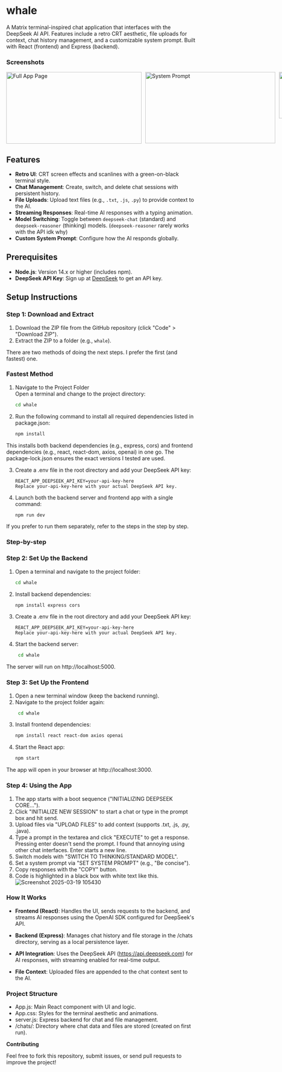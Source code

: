 # whale

A Matrix terminal-inspired chat application that interfaces with the DeepSeek AI API. Features include a retro CRT aesthetic, file uploads for context, chat history management, and a customizable system prompt. Built with React (frontend) and Express (backend). 

### Screenshots
<p style="display: flex; gap: 10px;">
  <img src="https://github.com/user-attachments/assets/951882d0-e7db-4fb3-9169-322eaec9539c" width="359" height="190" alt="Full App Page">
  <img src="https://github.com/user-attachments/assets/0ec1e053-876d-412c-be8f-8660a41f5866" width="345" height="189" alt="System Prompt">
<img src="https://github.com/user-attachments/assets/143a51de-0478-4ab3-b936-ecc85c06a277" width="346" height="123" alt="Code Display Sample">
</p>

## Features
- **Retro UI**: CRT screen effects and scanlines with a green-on-black terminal style.
- **Chat Management**: Create, switch, and delete chat sessions with persistent history.
- **File Uploads**: Upload text files (e.g., `.txt`, `.js`, `.py`) to provide context to the AI.
- **Streaming Responses**: Real-time AI responses with a typing animation.
- **Model Switching**: Toggle between `deepseek-chat` (standard) and `deepseek-reasoner` (thinking) models. (`deepseek-reasoner` rarely works with the API idk why)
- **Custom System Prompt**: Configure how the AI responds globally.

## Prerequisites
- **Node.js**: Version 14.x or higher (includes npm).
- **DeepSeek API Key**: Sign up at [DeepSeek](https://platform.deepseek.com/) to get an API key.

## Setup Instructions
### Step 1: Download and Extract
1. Download the ZIP file from the GitHub repository (click "Code" > "Download ZIP").
2. Extract the ZIP to a folder (e.g., `whale`).

There are two methods of doing the next steps. I prefer the first (and fastest) one.

### Fastest Method
1. Navigate to the Project Folder  
   Open a terminal and change to the project directory:
   ```bash
   cd whale

2. Run the following command to install all required dependencies listed in package.json:
   ```bash
   npm install
  This installs both backend dependencies (e.g., express, cors) and frontend dependencies (e.g., react, react-dom, axios, openai) in one go. The package-lock.json ensures the exact versions I tested are used.
  
3. Create a .env file in the root directory and add your DeepSeek API key:
    ```plaintext
    REACT_APP_DEEPSEEK_API_KEY=your-api-key-here
    Replace your-api-key-here with your actual DeepSeek API key.

4. Launch both the backend server and frontend app with a single command:
    ```bash
   npm run dev

If you prefer to run them separately, refer to the steps in the step by step.

### Step-by-step

### Step 2: Set Up the Backend
1. Open a terminal and navigate to the project folder:
   ```bash
   cd whale
   
2. Install backend dependencies:
    ```bash
    npm install express cors

3. Create a .env file in the root directory and add your DeepSeek API key:
    ```plaintext
    REACT_APP_DEEPSEEK_API_KEY=your-api-key-here
    Replace your-api-key-here with your actual DeepSeek API key.

4. Start the backend server:
    ```bash
     cd whale
The server will run on http://localhost:5000.

### Step 3: Set Up the Frontend
1. Open a new terminal window (keep the backend running).
2. Navigate to the project folder again:
    ```bash
     cd whale
    
3. Install frontend dependencies:
     ```bash
     npm install react react-dom axios openai

4. Start the React app:
     ```bash
     npm start
     
The app will open in your browser at http://localhost:3000.

### Step 4: Using the App
1. The app starts with a boot sequence ("INITIALIZING DEEPSEEK CORE...").
2. Click "INITIALIZE NEW SESSION" to start a chat or type in the prompt box and hit send.
3. Upload files via "UPLOAD FILES" to add context (supports .txt, .js, .py, .java).
4. Type a prompt in the textarea and click "EXECUTE" to get a response. Pressing enter doesn't send the prompt. I found that annoying using other chat interfaces. Enter starts a new line.
5. Switch models with "SWITCH TO THINKING/STANDARD MODEL".
6. Set a system prompt via "SET SYSTEM PROMPT" (e.g., "Be concise").
7. Copy responses with the "COPY" button.
8. Code is highlighted in a black box with white text like this.![Screenshot 2025-03-19 105430](https://github.com/user-attachments/assets/38a5d963-5b56-4145-b295-4ab09b50408b)

### How It Works
- **Frontend (React)**: Handles the UI, sends requests to the backend, and streams AI responses using the OpenAI SDK configured for DeepSeek's API.

- **Backend (Express)**: Manages chat history and file storage in the /chats directory, serving as a local persistence layer.

- **API Integration**: Uses the DeepSeek API (https://api.deepseek.com) for AI responses, with streaming enabled for real-time output.

- **File Context**: Uploaded files are appended to the chat context sent to the AI.

### Project Structure
- App.js: Main React component with UI and logic.
- App.css: Styles for the terminal aesthetic and animations.
- server.js: Express backend for chat and file management.
- /chats/: Directory where chat data and files are stored (created on first run).



**Contributing**

Feel free to fork this repository, submit issues, or send pull requests to improve the project!


